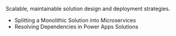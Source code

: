 Scalable, maintainable solution design and deployment strategies.

- Splitting a Monolithic Solution into Microservices
- Resolving Dependencies in Power Apps Solutions
